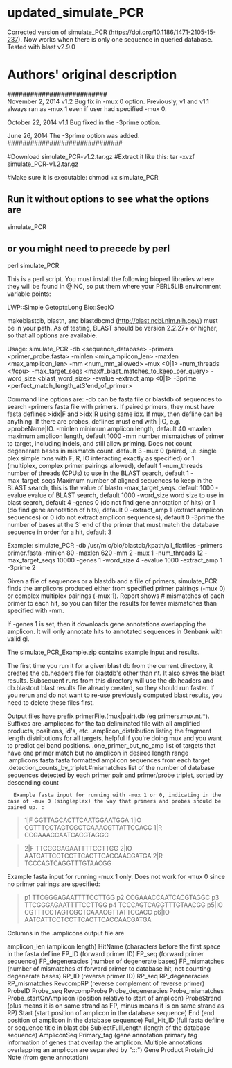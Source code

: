 # updated_simulate_PCR
Corrected version of simulate_PCR (https://doi.org/10.1186/1471-2105-15-237). Now works when there is only one sequence in queried database. Tested with blast v2.9.0 

# Authors' original description

##########################  
November 2, 2014
v1.2
Bug fix in -mux 0 option. Previously, v1 and v1.1 always ran as -mux 1 even if user had specified -mux 0.

October 22, 2014
v1.1
Bug fixed in the -3prime option.

June 26, 2014
The -3prime option was added.
##############################

#Download simulate_PCR-v1.2.tar.gz
#Extract it like this:
tar -xvzf simulate_PCR-v1.2.tar.gz

#Make sure it is executable:
chmod +x simulate_PCR

## Run it without options to see what the options are
simulate_PCR
## or you might need to precede by perl
perl simulate_PCR 

This is a perl script. You must install the following bioperl libraries where they will be found in @INC, so put them where your PERL5LIB environment variable points:

LWP::Simple
Getopt::Long
Bio::SeqIO

makeblastdb, blastn, and blastdbcmd (http://blast.ncbi.nlm.nih.gov/) must be in your path. As of testing, BLAST should be version 2.2.27+ or higher, so that all options are available.

Usage: simulate_PCR -db <sequence_database> -primers <primer_probe.fasta> -minlen <min_amplicon_len> -maxlen  <max_amplicon_len> -mm <num_mm_allowed> -mux <0|1> -num_threads <#cpu> -max_target_seqs <max#_blast_matches_to_keep_per_query> -word_size <blast_word_size> -evalue <evalue> -extract_amp <0|1> -3prime <perfect_match_length_at3'end_of_primer>
        
Command line options are:
        -db       can be fasta file or blastdb of sequences to search
        -primers  fasta file with primers. If paired primers, they must have fasta deflines >idx|F and >idx|R using same idx. If mux, then defline can be anything. If there are probes, deflines must end with |IO, e.g. >probeName|IO.
        -minlen   minimum amplicon length, default 40
        -maxlen   maximum amplicon length, default 1000
        -mm       number mismatches of primer to target, including indels, and still allow priming. Does not count degenerate bases in mismatch count. default 3
        -mux      0 (paired, i.e. single plex simple rxns with F, R, IO interacting exactly as specified) or 1 (multiplex, complex primer pairings allowed), default 1
        -num_threads  number of threads (CPUs) to use in the BLAST search, default 1
        -max_target_seqs  Maximum number of aligned sequences to keep in the BLAST search, this is the value of blastn -max_target_seqs. default 1000
        -evalue   evalue of BLAST search, default 1000
        -word_size word size to use in blast search, default 4
        -genes    0 (do not find gene annotation of hits) or 1 (do find gene annotation of hits), default 0
        -extract_amp 1 (extract amplicon sequences) or 0 (do not extract amplicon sequences), default 0
        -3prime the number of bases at the 3' end of the primer that must match the database sequence in order for a hit, default 3
 
Example: simulate_PCR -db /usr/mic/bio/blastdb/kpath/all_flatfiles -primers primer.fasta -minlen 80 -maxlen 620 -mm 2 -mux 1 -num_threads  12 -max_target_seqs 10000 -genes 1 -word_size 4 -evalue 1000  -extract_amp 1  -3prime 2
        

Given a file of sequences or a blastdb and a file of primers, simulate_PCR finds the amplicons produced either from specified primer pairings (-mux 0) or complex multiplex pairings (-mux 1).
Report shows # mismatches of each primer to each hit, so you can filter the results for fewer mismatches than specified with -mm.

If -genes 1 is set, then it downloads gene annotations overlapping the amplicon. It will only annotate hits to annotated sequences in Genbank with valid gi.
        
The simulate_PCR_Example.zip contains example input and results.

The first time you run it for a given blast db from the current directory, it creates the db.headers file for blastdb's other than nt. It also saves the blast results.
Subsequent runs from this directory will use the db.headers and db.blastout blast results file already created, so they should run faster. If you  rerun and do not want to re-use previously computed blast results, you need to delete these files first.
        
Output files have prefix primerFile.(mux|pair).db  (eg primers.mux.nt.*).
        Suffixes are 
             .amplicons for the tab deliminated file with all amplified products, positions, id's, etc.
             .amplicon_distribution listing the fragment length distributions for all targets, helpful if you're doing mux and you want to predict gel band positions.
             .one_primer_but_no_amp list of targets that have one primer match but no amplicon in desired length range
             .amplicons.fasta fasta formatted amplicon sequences from each target 
	       .detection_counts_by_triplet.#mismatches list of the number of database sequences detected by each primer pair and primer/probe triplet, sorted by descending count


      Example fasta input for running with -mux 1 or 0, indicating in the case of -mux 0 (singleplex) the way that primers and probes should be paired up. :

>1|F
GGTTAGCACTTCAATGGAATGGA
>1|IO
CGTTTCCTAGTCGCTCAAACGTTATTCCACC
>1|R
CCGAAACCAATCACGTAGGC

>2|F
TTCGGGAGAATTTTCCTTGG
>2|IO
AATCATTCCTCCTTCACTTCACCAACGATGA
>2|R
TCCCAGTCAGGTTTGTAACGG

Example fasta input for running -mux 1  only. Does not work for -mux 0 since no primer pairings are specified:

>p1
TTCGGGAGAATTTTCCTTGG
>p2
CCGAAACCAATCACGTAGGC
>p3
TTCGGGAGAATTTTCCTTGG
>p4
TCCCAGTCAGGTTTGTAACGG
>p5|IO
CGTTTCCTAGTCGCTCAAACGTTATTCCACC
>p6|IO
AATCATTCCTCCTTCACTTCACCAACGATGA

        
Columns in the .amplicons output file are 

amplicon_len (amplicon length)
HitName (characters before the first space in the fasta defline
FP_ID (forward primer ID)
FP_seq (forward primer sequence)
FP_degeneracies (number of degenerate bases)
FP_mismatches (number of mismatches of forward primer to database hit, 	not counting degenerate bases)
RP_ID (reverse primer ID)
RP_seq
RP_degeneracies
RP_mismatches
RevcompRP (reverse complement of reverse primer)
ProbeID
Probe_seq
RevcompProbe
Probe_degeneracies
Probe_mismatches
Probe_startOnAmplicon (position relative to start of amplicon)
ProbeStrand (plus means it is on same strand as FP, minus means it is on 	same strand as RP)
Start (start position of amplicon in the database sequence)
End (end position of amplicon in the database sequence)
Full_Hit_ID (full fasta defline or sequence title in blast db)
SubjectFullLength (length of the database sequence)
AmpliconSeq 
Primary_tag (gene annotation primary tag information of genes that 	overlap the amplicon. Multiple annotations overlapping an amplicon 	are separated by ":::")
Gene
Product
Protein_id
Note (from gene annotation)
